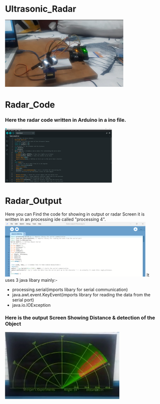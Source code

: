 # Ultrasonic_Radar
<img height=220 src="/images/radar input.jpg" alt="radar">

# Radar_Code 
### Here the radar code written in Arduino in a ino file.
<img height=180 src="/images/Arduino_snap.png" alt="Arduino ide">

# Radar_Output
Here you can Find the code for showing in output or radar Screen it is written in an processing ide called "processing 4".
<img height=180 src="/images/processing4.png" alt="processing4">
 It uses 3 java libary mainly:-
<ul>
  <li>processing.serial(imports libary for serial communication)</li>
<li>java.awt.event.KeyEvent(imports library for reading the data from the serial port)</li>
<li>java.io.IOException</li>
  </ul>

### Here is the output Screen Showing Distance & detection of the Object
<img height=220 src="/images/working radar.png" alt="radar screen">
